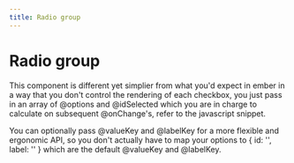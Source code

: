 ```yaml
---
title: Radio group
---
```


<EuiPageHeader>
  <EuiPageHeaderSection>
    <EuiTitle @size="l">
      <h1>
        Radio group
      </h1>
    </EuiTitle>
  </EuiPageHeaderSection>
</EuiPageHeader>

<EuiSpacer />

<EuiText>
  <p>
    This component is different yet simplier from what you'd expect in ember in a way that you don't control the rendering of each checkbox, you just pass in an array of <EuiCode>@options</EuiCode> and <EuiCode>@idSelected</EuiCode> which you are in charge to calculate on subsequent <EuiCode>@onChange</EuiCode>'s, refer to the javascript snippet.
  </p>

  <p>
    You can optionally pass <EuiCode>@valueKey</EuiCode> and <EuiCode>@labelKey</EuiCode> for a more flexible and ergonomic API, so you don't actually have to map your options to
    <EuiCode>{ id: '', label: '' }</EuiCode> which are the default <EuiCode>@valueKey</EuiCode> and <EuiCode>@labelKey</EuiCode>.
  </p>
</EuiText>
